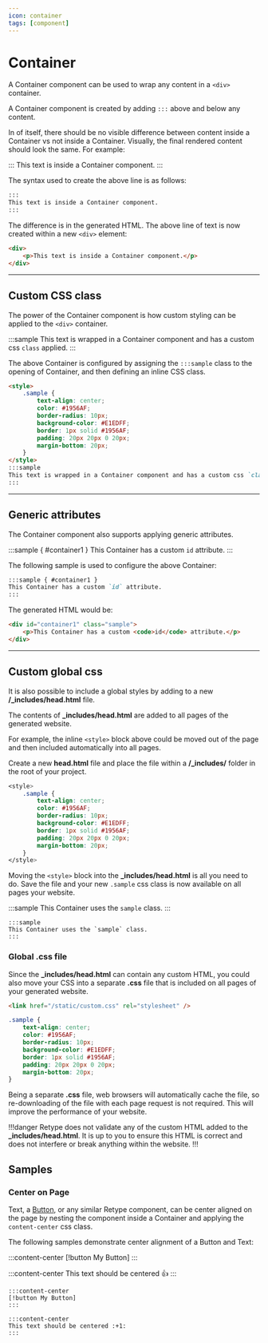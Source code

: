 ```yaml
---
icon: container
tags: [component]
---
```

# Container

A Container component can be used to wrap any content in a `<div>` container.

A Container component is created by adding `:::` above and below any content.

In of itself, there should be no visible difference between content inside a Container vs not inside a Container. Visually, the final rendered content should look the same. For example:

:::
This text is inside a Container component.
:::

The syntax used to create the above line is as follows:

```md
:::
This text is inside a Container component.
:::
```

The difference is in the generated HTML. The above line of text is now created within a new `<div>` element:

```html
<div>
    <p>This text is inside a Container component.</p>
</div>
```

---

## Custom CSS class

The power of the Container component is how custom styling can be applied to the `<div>` container.

<style>
    .sample {
        text-align: center;
        color: #1956AF;
        border-radius: 10px;
        background-color: #E1EDFF;
        border: 1px solid #1956AF;
        padding: 20px 20px 0 20px;
        margin-bottom: 20px;
    }
</style>
:::sample
This text is wrapped in a Container component and has a custom css `class` applied.
:::

The above Container is configured by assigning the `:::sample` class to the opening of Container, and then defining an inline CSS class.

```md
<style>
    .sample {
        text-align: center;
        color: #1956AF;
        border-radius: 10px;
        background-color: #E1EDFF;
        border: 1px solid #1956AF;
        padding: 20px 20px 0 20px;
        margin-bottom: 20px;
    }
</style>
:::sample
This text is wrapped in a Container component and has a custom css `class` applied.
:::
```

---

## Generic attributes

The Container component also supports applying generic attributes.

:::sample { #container1 }
This Container has a custom `id` attribute.
:::

The following sample is used to configure the above Container:

```md
:::sample { #container1 }
This Container has a custom `id` attribute.
:::
```

The generated HTML would be:

```html
<div id="container1" class="sample">
    <p>This Container has a custom <code>id</code> attribute.</p>
</div>
```

---

## Custom global css

It is also possible to include a global styles by adding to a new **/_includes/head.html** file.

The contents of **_includes/head.html** are added to all pages of the generated website.

For example, the inline `<style>` block above could be moved out of the page and then included automatically into all pages.

Create a new **head.html** file and place the file within a **/_includes/** folder in the root of your project.

```css _includes/head.html
<style>
    .sample {
        text-align: center;
        color: #1956AF;
        border-radius: 10px;
        background-color: #E1EDFF;
        border: 1px solid #1956AF;
        padding: 20px 20px 0 20px;
        margin-bottom: 20px;
    }
</style>
```

Moving the `<style>` block into the **_includes/head.html** is all you need to do. Save the file and your new `.sample` css class is now available on all pages your website.

:::sample
This Container uses the `sample` class.
:::

```
:::sample
This Container uses the `sample` class.
:::
```

### Global .css file

Since the **_includes/head.html** can contain any custom HTML, you could also move your CSS into a separate **.css** file that is included on all pages of your generated website.

```html /_includes/head.html
<link href="/static/custom.css" rel="stylesheet" />
```

```css /static/custom.css
.sample {
    text-align: center;
    color: #1956AF;
    border-radius: 10px;
    background-color: #E1EDFF;
    border: 1px solid #1956AF;
    padding: 20px 20px 0 20px;
    margin-bottom: 20px;
}
```

Being a separate **.css** file, web browsers will automatically cache the file, so re-downloading of the file with each page request is not required. This will improve the performance of your website.

!!!danger
Retype does not validate any of the custom HTML added to the **_includes/head.html**. It is up to you to ensure this HTML is correct and does not interfere or break anything within the website.
!!!

## Samples

### Center on Page

Text, a [Button](button.md), or any similar Retype component, can be center aligned on the page by nesting the component inside a Container and applying the `content-center` css class.

The following samples demonstrate center alignment of a Button and Text:

:::content-center
[!button My Button]
:::

:::content-center
This text should be centered :+1:
:::

```
:::content-center
[!button My Button]
:::

:::content-center
This text should be centered :+1:
:::
```